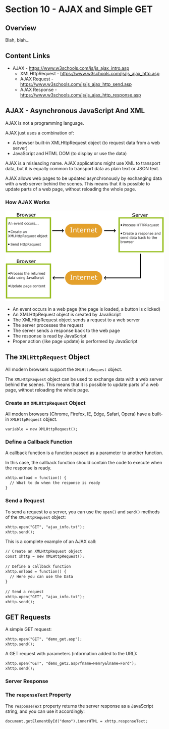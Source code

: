 # Section 10 - AJAX and Simple GET

## Overview

Blah, blah...

## Content Links

- AJAX - <https://www.w3schools.com/js/js_ajax_intro.asp>
  - XMLHttpRequest - <https://www.w3schools.com/js/js_ajax_http.asp>
  - AJAX Request - <https://www.w3schools.com/js/js_ajax_http_send.asp>
  - AJAX Response - <https://www.w3schools.com/js/js_ajax_http_response.asp>

## AJAX - Asynchronous JavaScript And XML

AJAX is not a programming language.

AJAX just uses a combination of:

- A browser built-in XMLHttpRequest object (to request data from a web server)
- JavaScript and HTML DOM (to display or use the data)

AJAX is a misleading name. AJAX applications might use XML to transport data, but it is equally common to transport data as plain text or JSON text.

AJAX allows web pages to be updated asynchronously by exchanging data with a web server behind the scenes. This means that it is possible to update parts of a web page, without reloading the whole page.

### How AJAX Works
    
![How AJAX Works](images/pic_ajax.gif)

- An event occurs in a web page (the page is loaded, a button is clicked)
- An XMLHttpRequest object is created by JavaScript
- The XMLHttpRequest object sends a request to a web server
- The server processes the request
- The server sends a response back to the web page
- The response is read by JavaScript
- Proper action (like page update) is performed by JavaScript
 
## The `XMLHttpRequest` Object

All modern browsers support the `XMLHttpRequest` object.

The `XMLHttpRequest` object can be used to exchange data with a web server behind the scenes. This means that it is possible to update parts of a web page, without reloading the whole page.

### Create an `XMLHttpRequest` Object

All modern browsers (Chrome, Firefox, IE, Edge, Safari, Opera) have a built-in `XMLHttpRequest` object.
            
```
variable = new XMLHttpRequest();
```

### Define a Callback Function

A callback function is a function passed as a parameter to another function.

In this case, the callback function should contain the code to execute when the response is ready.
    
```
xhttp.onload = function() {
  // What to do when the response is ready
}
```

### Send a Request

To send a request to a server, you can use the `open()` and `send()` methods of the `XMLHttpRequest` object:

```
xhttp.open("GET", "ajax_info.txt");
xhttp.send();
```
             
This is a complete example of an AJAX call:

```
// Create an XMLHttpRequest object
const xhttp = new XMLHttpRequest();

// Define a callback function
xhttp.onload = function() {
  // Here you can use the Data
}

// Send a request
xhttp.open("GET", "ajax_info.txt");
xhttp.send();
```
          
## GET Requests

A simple GET request:
   
```
xhttp.open("GET", "demo_get.asp");
xhttp.send();
```

A GET request with parameters (information added to the URL):

```
xhttp.open("GET", "demo_get2.asp?fname=Henry&lname=Ford");
xhttp.send();
```

### Server Response
    
### The `responseText` Property

The `responseText` property returns the server response as a JavaScript string, and you can use it accordingly:

```
document.getElementById("demo").innerHTML = xhttp.responseText;
```

